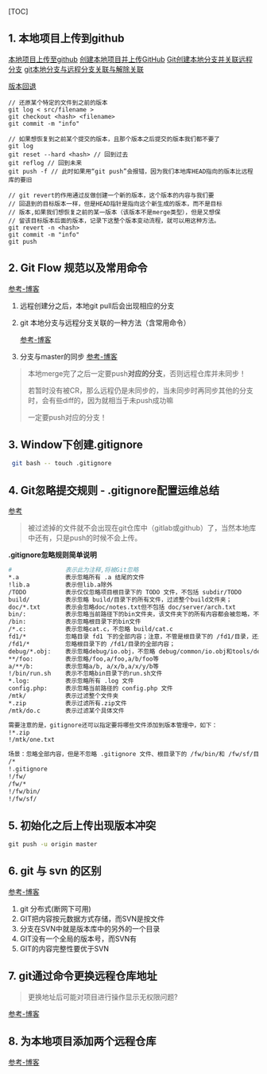 [TOC]

## 1. 本地项目上传到github ##

[本地项目上传至github](https://www.cnblogs.com/shenchanghui/p/7184101.html)
[创建本地项目并上传GitHub](https://juejin.im/post/5c6b7241518825246b10351d)
[Git创建本地分支并关联远程分支](https://blog.csdn.net/huangjw_806/article/details/78297851)
[git本地分支与远程分支关联与解除关联](https://blog.csdn.net/bingguang1993/article/details/88241977)

[版本回退](https://blog.csdn.net/yxlshk/article/details/79944535)

```
// 还原某个特定的文件到之前的版本
git log < src/filename >
git checkout <hash> <filename>
git commit -m "info"

// 如果想恢复到之前某个提交的版本，且那个版本之后提交的版本我们都不要了
git log
git reset --hard <hash> // 回到过去
git reflog // 回到未来
git push -f // 此时如果用“git push”会报错，因为我们本地库HEAD指向的版本比远程库的要旧

// git revert的作用通过反做创建一个新的版本，这个版本的内容与我们要
// 回退到的目标版本一样，但是HEAD指针是指向这个新生成的版本，而不是目标
// 版本,如果我们想恢复之前的某一版本（该版本不是merge类型），但是又想保
// 留该目标版本后面的版本，记录下这整个版本变动流程，就可以用这种方法。
git revert -n <hash>
git commit -m "info"
git push
```

## 2. Git Flow 规范以及常用命令 ##

[参考-博客](https://cloud.tencent.com/developer/news/207575)

1. 远程创建分之后，本地git pull后会出现相应的分支


2. git 本地分支与远程分支关联的一种方法（含常用命令）

    [参考-博客](https://www.cnblogs.com/a-flydog/p/5520999.html)


3. 分支与master的同步
    [参考-博客](https://blog.csdn.net/sunxiaofre/article/details/81191827)

  > 本地merge完了之后一定要push**对应的分支**，否则远程仓库并未同步！
  >
  > 若暂时没有被CR，那么远程仍是未同步的，当未同步时再同步其他的分支时，会有些diff的，因为就相当于未push成功嘛
  >
  > 一定要push对应的分支！


## 3. Window下创建.gitignore ##

```bash
 git bash -- touch .gitignore
```

## 4. Git忽略提交规则 - .gitignore配置运维总结 ##

[参考](https://www.cnblogs.com/kevingrace/p/5690241.html)

> 被过滤掉的文件就不会出现在git仓库中（gitlab或github）了，当然本地库中还有，只是push的时候不会上传。

**.gitignore忽略规则简单说明**

```bash
#               表示此为注释,将被Git忽略
*.a             表示忽略所有 .a 结尾的文件
!lib.a          表示但lib.a除外
/TODO           表示仅仅忽略项目根目录下的 TODO 文件，不包括 subdir/TODO
build/          表示忽略 build/目录下的所有文件，过滤整个build文件夹；
doc/*.txt       表示会忽略doc/notes.txt但不包括 doc/server/arch.txt
bin/:           表示忽略当前路径下的bin文件夹，该文件夹下的所有内容都会被忽略，不忽略 bin 文件
/bin:           表示忽略根目录下的bin文件
/*.c:           表示忽略cat.c，不忽略 build/cat.c
fd1/*			忽略目录 fd1 下的全部内容；注意，不管是根目录下的 /fd1/目录，还是某个子目录 /child/fd1/目录，都会被忽略；
/fd1/*			忽略根目录下的 /fd1/目录的全部内容；
debug/*.obj:    表示忽略debug/io.obj，不忽略 debug/common/io.obj和tools/debug/io.obj
**/foo:         表示忽略/foo,a/foo,a/b/foo等
a/**/b:         表示忽略a/b, a/x/b,a/x/y/b等
!/bin/run.sh    表示不忽略bin目录下的run.sh文件
*.log:          表示忽略所有 .log 文件
config.php:     表示忽略当前路径的 config.php 文件
/mtk/           表示过滤整个文件夹
*.zip           表示过滤所有.zip文件
/mtk/do.c       表示过滤某个具体文件

需要注意的是，gitignore还可以指定要将哪些文件添加到版本管理中，如下：
!*.zip
!/mtk/one.txt

场景：忽略全部内容，但是不忽略 .gitignore 文件、根目录下的 /fw/bin/和 /fw/sf/目录；注意要先对bin/的父目录使用!规则，使其不被排除。
/*
!.gitignore
!/fw/
/fw/*
!/fw/bin/
!/fw/sf/
```

## 5. 初始化之后上传出现版本冲突 ##

```cmd
git push -u origin master
```

## 6. git 与 svn 的区别 ##

[参考-博客](https://www.xuebuyuan.com/3233316.html)

1. git 分布式(断网下可用)
2. GIT把内容按元数据方式存储，而SVN是按文件
3. 分支在SVN中就是版本库中的另外的一个目录
4. GIT没有一个全局的版本号，而SVN有
5. GIT的内容完整性要优于SVN



## 7. git通过命令更换远程仓库地址 ##

> 更换地址后可能对项目进行操作显示无权限问题?

[参考-博客](https://blog.csdn.net/m0_37034294/article/details/79986198)

## 8. 为本地项目添加两个远程仓库 ##

[参考-博客](https://blog.csdn.net/run_youngman/article/details/80743862)